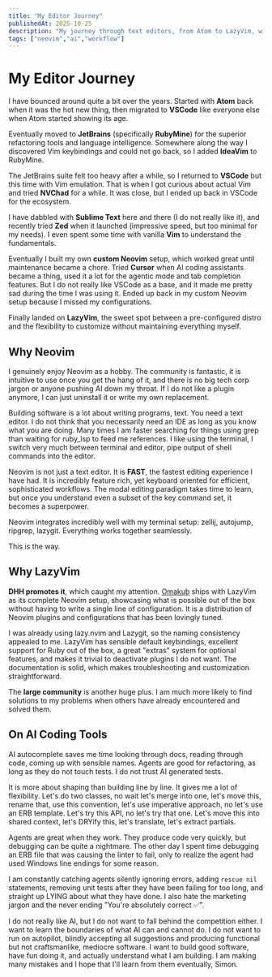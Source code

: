 ```yaml
---
title: "My Editor Journey"
publishedAt: 2025-10-25
description: "My journey through text editors, from Atom to LazyVim, with some thoughts on AI coding assistants."
tags: ["neovim","ai","workflow"]
---
```


# My Editor Journey

I have bounced around quite a bit over the years. Started with **Atom** back when it was the hot new thing, then migrated to **VSCode** like everyone else when Atom started showing its age.

Eventually moved to **JetBrains** (specifically **RubyMine**) for the superior refactoring tools and language intelligence. Somewhere along the way I discovered Vim keybindings and could not go back, so I added **IdeaVim** to RubyMine.

The JetBrains suite felt too heavy after a while, so I returned to **VSCode** but this time with Vim emulation. That is when I got curious about actual Vim and tried **NVChad** for a while. It was close, but I ended up back in VSCode for the ecosystem.

I have dabbled with **Sublime Text** here and there (I do not really like it), and recently tried **Zed** when it launched (impressive speed, but too minimal for my needs). I even spent some time with vanilla **Vim** to understand the fundamentals.

Eventually I built my own **custom Neovim** setup, which worked great until maintenance became a chore. Tried **Cursor** when AI coding assistants became a thing, used it a lot for the agentic mode and tab completion features. But I do not really like VSCode as a base, and it made me pretty sad during the time I was using it. Ended up back in my custom Neovim setup because I missed my configurations.

Finally landed on **LazyVim**, the sweet spot between a pre-configured distro and the flexibility to customize without maintaining everything myself.

## Why Neovim

I genuinely enjoy Neovim as a hobby. The community is fantastic, it is intuitive to use once you get the hang of it, and there is no big tech corp jargon or anyone pushing AI down my throat. If I do not like a plugin anymore, I can just uninstall it or write my own replacement.

Building software is a lot about writing programs, text. You need a text editor. I do not think that you necessarily need an IDE as long as you know what you are doing. Many times I am faster searching for things using grep than waiting for ruby_lsp to feed me references. I like using the terminal, I switch very much between terminal and editor, pipe output of shell commands into the editor.

Neovim is not just a text editor. It is **FAST**, the fastest editing experience I have had. It is incredibly feature rich, yet keyboard oriented for efficient, sophisticated workflows. The modal editing paradigm takes time to learn, but once you understand even a subset of the key command set, it becomes a superpower.

Neovim integrates incredibly well with my terminal setup: zellij, autojump, ripgrep, lazygit. Everything works together seamlessly.

This is the way.

## Why LazyVim

**DHH promotes it**, which caught my attention. [Omakub](https://learn.omacom.io/1/read/13/neovim) ships with LazyVim as its complete Neovim setup, showcasing what is possible out of the box without having to write a single line of configuration. It is a distribution of Neovim plugins and configurations that has been lovingly tuned.

I was already using lazy.nvim and Lazygit, so the naming consistency appealed to me. LazyVim has sensible default keybindings, excellent support for Ruby out of the box, a great "extras" system for optional features, and makes it trivial to deactivate plugins I do not want. The documentation is solid, which makes troubleshooting and customization straightforward.

The **large community** is another huge plus. I am much more likely to find solutions to my problems when others have already encountered and solved them.

## On AI Coding Tools

AI autocomplete saves me time looking through docs, reading through code, coming up with sensible names. Agents are good for refactoring, as long as they do not touch tests. I do not trust AI generated tests.

It is more about shaping than building line by line. It gives me a lot of flexibility. Let's do two classes, no wait let's merge into one, let's move this, rename that, use this convention, let's use imperative approach, no let's use an ERB template. Let's try this API, no let's try that one. Let's move this into shared context, let's DRYify this, let's translate, let's extract partials.

Agents are great when they work. They produce code very quickly, but debugging can be quite a nightmare. The other day I spent time debugging an ERB file that was causing the linter to fail, only to realize the agent had used Windows line endings for some reason.

I am constantly catching agents silently ignoring errors, adding `rescue nil` statements, removing unit tests after they have been failing for too long, and straight up LYING about what they have done. I also hate the marketing jargon and the never ending "You're absolutely correct ✅".

I do not really like AI, but I do not want to fall behind the competition either. I want to learn the boundaries of what AI can and cannot do. I do not want to run on autopilot, blindly accepting all suggestions and producing functional but not craftsmanlike, mediocre software. I want to build good software, have fun doing it, and actually understand what I am building. I am making many mistakes and I hope that I'll learn from them eventually, Simon.
